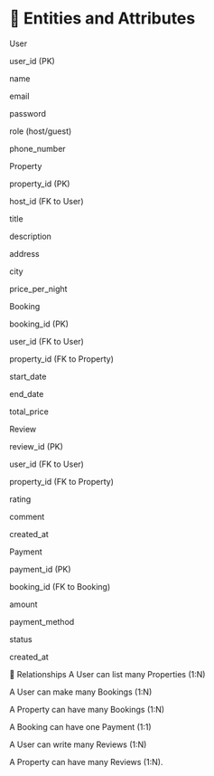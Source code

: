 # 🧩 Entities and Attributes

User

user_id (PK)

name

email

password

role (host/guest)

phone_number

Property

property_id (PK)

host_id (FK to User)

title

description

address

city

price_per_night

Booking

booking_id (PK)

user_id (FK to User)

property_id (FK to Property)

start_date

end_date

total_price

Review

review_id (PK)

user_id (FK to User)

property_id (FK to Property)

rating

comment

created_at

Payment

payment_id (PK)

booking_id (FK to Booking)

amount

payment_method

status

created_at

🔗 Relationships
A User can list many Properties (1:N)

A User can make many Bookings (1:N)

A Property can have many Bookings (1:N)

A Booking can have one Payment (1:1)

A User can write many Reviews (1:N)

A Property can have many Reviews (1:N).
